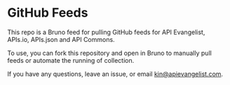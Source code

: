 # GitHub Feeds
This repo is a Bruno feed for pulling GitHub feeds for API Evangelist, APIs.io, APIs.json and API Commons.

To use, you can fork this repository and open in Bruno to manually pull feeds or automate the running of collection.

If you have any questions, leave an issue, or email kin@apievangelist.com.
